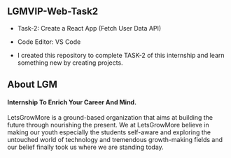 
## LGMVIP-Web-Task2
- Task-2: Create a React App (Fetch User Data API) 

- Code Editor: VS Code   


- I created this repository to complete TASK-2 of this internship  and learn something new by creating projects.
## About LGM
#### Internship To Enrich Your Career And Mind.  
 LetsGrowMore is a ground-based organization that aims at building the future through nourishing the present. We at LetsGrowMore believe in making our youth especially the students self-aware and exploring the untouched world of technology and tremendous growth-making fields and our belief finally took us where we are standing today.
